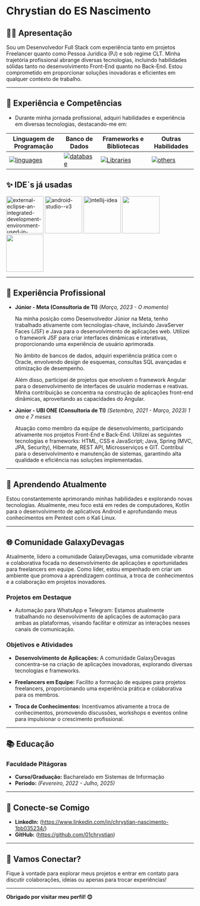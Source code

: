 # Chrystian do ES Nascimento

## 👨‍💻 Apresentação

Sou um Desenvolvedor Full Stack com experiência tanto em projetos Freelancer quanto como Pessoa Jurídica (PJ) e sob regime CLT. Minha trajetória profissional abrange diversas tecnologias, incluindo habilidades sólidas tanto no desenvolvimento Front-End quanto no Back-End. Estou comprometido em proporcionar soluções inovadoras e eficientes em qualquer contexto de trabalho.
          
---

## 🚀 Experiência e Competências
- Durante minha jornada profissional, adquiri habilidades e experiência em diversas tecnologias, destacando-me em:
  
| **Linguagem de Programação** | **Banco de Dados** | **Frameworks e Bibliotecas** | **Outras Habilidades** |
| ------------------------------ | -------------------- | ----------------------------- | ---------------------- |
| [![linguages](https://skillicons.dev/icons?i=javascript,ts,nodejs,java,kotlin,python,c,cs&theme=dark)](https://skillicons.dev) | [![database](https://skillicons.dev/icons?i=sqlite,mongodb,mysql,postgres&theme=dark)](https://skillicons.dev) | [![Libraries](https://skillicons.dev/icons?i=spring,angular,react,electron&theme=dark)](https://skillicons.dev) | [![others](https://skillicons.dev/icons?i=git,docker,maven&theme=dark)](https://skillicons.dev) |

## ✨ IDE`s já usadas
<img width="100" height="100" src="https://img.icons8.com/external-tal-revivo-color-tal-revivo/100/external-eclipse-an-integrated-development-environment-used-in-computer-programming-logo-color-tal-revivo.png" alt="external-eclipse-an-integrated-development-environment-used-in-computer-programming-logo-color-tal-revivo"/> <img width="100" height="100" src="https://img.icons8.com/fluency/100/android-studio--v3.png" alt="android-studio--v3"/> <img width="100" height="100" src="https://img.icons8.com/color/100/intellij-idea.png" alt="intellij-idea"/> <img src="https://cdn.jsdelivr.net/gh/devicons/devicon/icons/vscode/vscode-original-wordmark.svg" width="100" /> <img src="https://cdn.jsdelivr.net/gh/devicons/devicon/icons/redhat/redhat-plain-wordmark.svg" width="100" /> 

---

## 💼 Experiência Profissional

- **Júnior - Meta (Consultoria de TI)**
  *(Março, 2023 - O momento)*

    Na minha posição como Desenvolvedor Júnior na Meta, tenho trabalhado ativamente com tecnologias-chave, incluindo JavaServer Faces (JSF) e Java para o desenvolvimento de aplicações web. Utilizei o framework JSF para criar interfaces dinâmicas e interativas, proporcionando uma experiência de usuário aprimorada.

    No âmbito de bancos de dados, adquiri experiência prática com o Oracle, envolvendo design de esquemas, consultas SQL avançadas e otimização de desempenho.

    Além disso, participei de projetos que envolvem o framework Angular para o desenvolvimento de interfaces de usuário modernas e reativas. Minha contribuição se concentra na construção de aplicações front-end dinâmicas, aproveitando as capacidades do Angular.
          
- **Júnior - UBI ONE (Consultoria de TI)**
*(Setembro, 2021 - Março, 2023) 1 ano e 7 meses*

    Atuação como membro da equipe de desenvolvimento, participando ativamente nos projetos Front-End e Back-End. Utilizei as seguintes tecnologias e frameworks: HTML, CSS e JavaScript; Java, Spring (MVC, JPA, Security), Hibernate, REST API, Microsserviços e GIT. Contribuí para o desenvolvimento e manutenção de sistemas, garantindo alta qualidade e eficiência nas soluções implementadas.

---

## 🌱 Aprendendo Atualmente

Estou constantemente aprimorando minhas habilidades e explorando novas tecnologias. Atualmente, meu foco está em redes de computadores, Kotlin para o desenvolvimento de aplicativos Android e aprofundando meus conhecimentos em Pentest com o Kali Linux.

---

## 🌐 Comunidade GalaxyDevagas

Atualmente, lidero a comunidade GalaxyDevagas, uma comunidade vibrante e colaborativa focada no desenvolvimento de aplicações e oportunidades para freelancers em equipe. Como líder, estou empenhado em criar um ambiente que promova a aprendizagem contínua, a troca de conhecimentos e a colaboração em projetos inovadores.

### Projetos em Destaque
- Automação para WhatsApp e Telegram:
Estamos atualmente trabalhando no desenvolvimento de aplicações de automação para ambas as plataformas, visando facilitar e otimizar as interações nesses canais de comunicação.

### Objetivos e Atividades

- **Desenvolvimento de Aplicações:** A comunidade GalaxyDevagas concentra-se na criação de aplicações inovadoras, explorando diversas tecnologias e frameworks.

- **Freelancers em Equipe:** Facilito a formação de equipes para projetos freelancers, proporcionando uma experiência prática e colaborativa para os membros.

- **Troca de Conhecimentos:** Incentivamos ativamente a troca de conhecimentos, promovendo discussões, workshops e eventos online para impulsionar o crescimento profissional.
  
---

## 📚 Educação

### Faculdade Pitágoras

- **Curso/Graduação:** Bacharelado em Sistemas de Informação
- **Período:** *(Fevereiro, 2022 - Julho, 2025)*

---

## 🔗 Conecte-se Comigo

- **LinkedIn:** (https://www.linkedin.com/in/chrystian-nascimento-1bb035234/)
- **GitHub:** (https://github.com/01chrystian)
  
---

## 🤝 Vamos Conectar?

Fique à vontade para explorar meus projetos e entrar em contato para discutir colaborações, ideias ou apenas para trocar experiências!

---

**Obrigado por visitar meu perfil! 😊**
